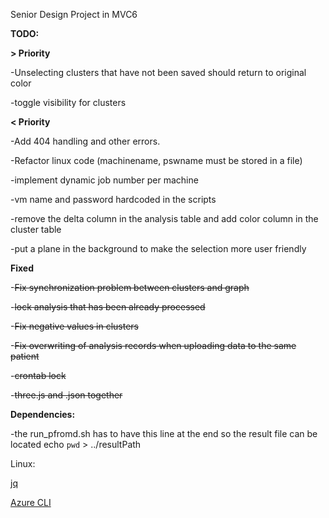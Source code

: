 Senior Design Project in MVC6

**TODO:**

**> Priority**

-Unselecting clusters that have not been saved should return to original color

-toggle visibility for clusters

**< Priority**

-Add 404 handling and other errors.

-Refactor linux code (machinename, pswname must be stored in a file)

-implement dynamic job number per machine

-vm name and password hardcoded in the scripts

-remove the delta column in the analysis table and add color column in the cluster table

-put a plane in the background to make the selection more user friendly

**Fixed**

-~~Fix synchronization problem between clusters and graph~~

-~~lock analysis that has been already processed~~

-~~Fix negative values in clusters~~

-~~Fix overwriting of analysis records when uploading data to the same patient~~

-~~crontab lock~~

-~~three.js and .json together~~

**Dependencies:**

-the run_pfromd.sh has to have this line at the end so the result file can be located
echo `pwd` > ../resultPath

Linux: 

[jq](https://stedolan.github.io/jq/)

[Azure CLI](https://azure.microsoft.com/en-us/documentation/articles/xplat-cli-install/)
